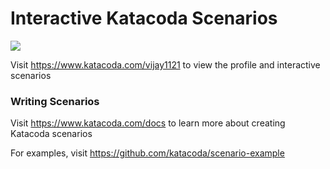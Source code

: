 # Interactive Katacoda Scenarios

[![](http://shields.katacoda.com/katacoda/vijay1121/count.svg)](https://www.katacoda.com/vijay1121 "Get your profile on Katacoda.com")

Visit https://www.katacoda.com/vijay1121 to view the profile and interactive scenarios

### Writing Scenarios
Visit https://www.katacoda.com/docs to learn more about creating Katacoda scenarios

For examples, visit https://github.com/katacoda/scenario-example
